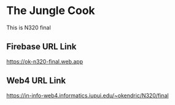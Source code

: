 # The Jungle Cook

This is N320 final

## Firebase URL Link

https://ok-n320-final.web.app

## Web4 URL Link

https://in-info-web4.informatics.iupui.edu/~okendric/N320/final

